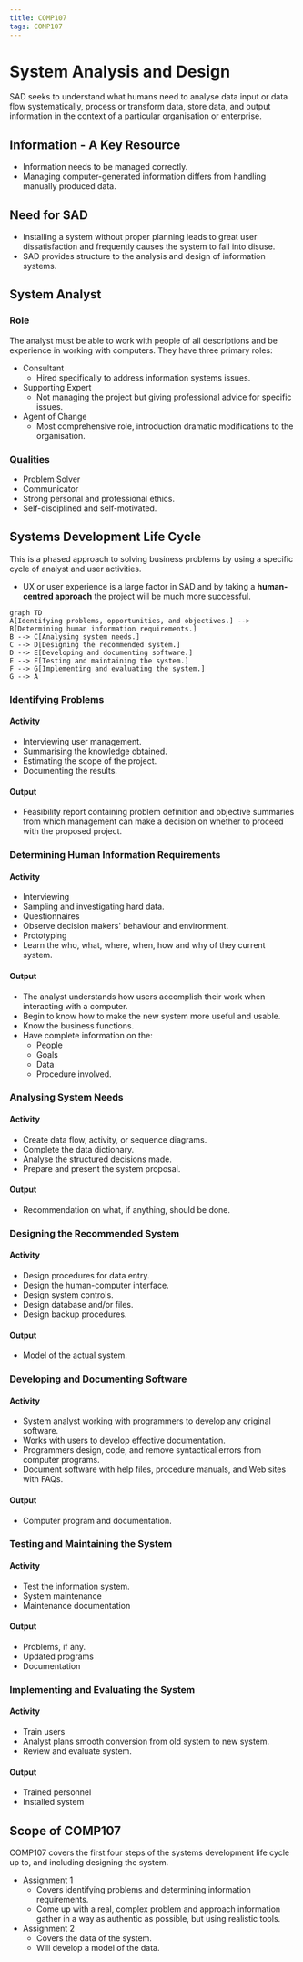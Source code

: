 ```yaml
---
title: COMP107
tags: COMP107
---
```


# System Analysis and Design
SAD seeks to understand what humans need to analyse data input or data flow systematically, process or transform data, store data, and output information in the context of a particular organisation or enterprise.

## Information - A Key Resource
* Information needs to be managed correctly.
* Managing computer-generated information differs from handling manually produced data.

## Need for SAD
* Installing a system without proper planning leads to great user dissatisfaction and frequently causes the system to fall into disuse.
* SAD provides structure to the analysis and design of information systems.

## System Analyst
### Role
The analyst must be able to work with people of all descriptions and be experience in working with computers. They have three primary roles:

* Consultant
	* Hired specifically to address information systems  issues.
* Supporting Expert
	* Not managing the project but giving professional advice for specific issues.
* Agent of Change
	* Most comprehensive role, introduction dramatic modifications to the organisation.
	
### Qualities
* Problem Solver
* Communicator
* Strong personal and professional ethics.
* Self-disciplined and self-motivated.

## Systems Development Life Cycle
This is a phased approach to solving business problems by using a specific cycle of analyst and user activities. 

* UX or user experience is a large factor in SAD and by taking a **human-centred approach** the project will be much more successful.

```mermaid
graph TD
A[Identifying problems, opportunities, and objectives.] --> B[Determining human information requirements.]
B --> C[Analysing system needs.]
C --> D[Designing the recommended system.]
D --> E[Developing and documenting software.]
E --> F[Testing and maintaining the system.]
F --> G[Implementing and evaluating the system.]
G --> A
```

### Identifying Problems
#### Activity
* Interviewing user management.
* Summarising the knowledge obtained.
* Estimating the scope of the project.
* Documenting the results.

#### Output
* Feasibility report containing problem definition and objective summaries from which management can make a decision on whether to proceed with the proposed project.

### Determining Human Information Requirements
#### Activity
* Interviewing
* Sampling and investigating hard data.
* Questionnaires
* Observe decision makers' behaviour and environment.
* Prototyping
* Learn the who, what, where, when, how and why of they current system.

#### Output
* The analyst understands how users accomplish their work when interacting with a computer.
* Begin to know how to make the new system more useful and usable.
* Know the business functions.
* Have complete information on the:
	 * People
	 * Goals
	 * Data
	 * Procedure involved.
	 
### Analysing System Needs
#### Activity
* Create data flow, activity, or sequence diagrams.
* Complete the data dictionary.
* Analyse the structured decisions made.
* Prepare and present the system proposal.

#### Output
* Recommendation on what, if anything, should be done.

### Designing the Recommended System
#### Activity
* Design procedures for data entry.
* Design the human-computer interface.
* Design system controls.
* Design database and/or files.
* Design backup procedures.

#### Output
* Model of the actual system.

### Developing and Documenting Software
#### Activity
* System analyst working with programmers to develop any original software.
* Works with users to develop effective documentation.
* Programmers design, code, and remove syntactical errors from computer programs.
* Document software with help files, procedure manuals, and Web sites with FAQs.

#### Output
* Computer program and documentation.

### Testing and Maintaining the System
#### Activity
* Test the information system.
* System maintenance
* Maintenance documentation

#### Output
* Problems, if any.
* Updated programs
* Documentation

### Implementing and Evaluating the System
#### Activity
* Train users
* Analyst plans smooth conversion from old system to new system.
* Review and evaluate system.

#### Output
* Trained personnel 
* Installed system

## Scope of COMP107
COMP107 covers the first four steps of the systems development life cycle up to, and including designing the system.

* Assignment 1
	* Covers identifying problems and determining information requirements.
	* Come up with a real, complex problem and approach information gather in a way as authentic as possible, but using realistic tools.
* Assignment 2
	* Covers the data of the system.
	* Will develop a model of the data.